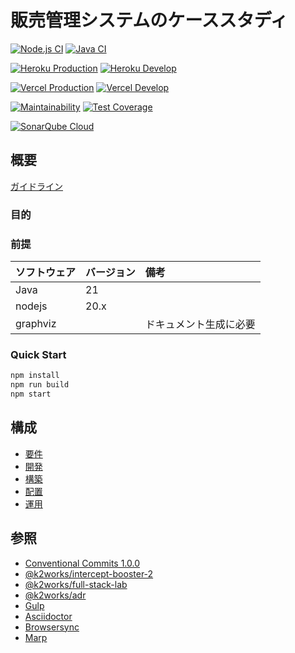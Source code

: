 # 販売管理システムのケーススタディ

[![Node.js CI](https://github.com/k2works/case-study-sales/actions/workflows/node.js.yml/badge.svg)](https://github.com/k2works/case-study-sales/actions/workflows/node.js.yml)
[![Java CI](https://github.com/k2works/case-study-sales/actions/workflows/gradle.yml/badge.svg)](https://github.com/k2works/case-study-sales/actions/workflows/gradle.yml)

[![Heroku Production](https://github.com/k2works/case-study-sales/actions/workflows/heroku_backend_production.yml/badge.svg)](https://github.com/k2works/case-study-sales/actions/workflows/heroku_backend_production.yml)
[![Heroku Develop](https://github.com/k2works/case-study-sales/actions/workflows/heroku_backend_develop.yml/badge.svg)](https://github.com/k2works/case-study-sales/actions/workflows/heroku_backend_develop.yml)


[![Vercel Production](https://github.com/k2works/case-study-sales/actions/workflows/vercel_frontend_production.yml/badge.svg)](https://github.com/k2works/case-study-sales/actions/workflows/vercel_frontend_production.yml)
[![Vercel Develop](https://github.com/k2works/case-study-sales/actions/workflows/vercel_frontend_preview.yml/badge.svg)](https://github.com/k2works/case-study-sales/actions/workflows/vercel_frontend_preview.yml)

[![Maintainability](https://api.codeclimate.com/v1/badges/8ff7a5b4be0f3a63ca4f/maintainability)](https://codeclimate.com/github/k2works/case-study-sales/maintainability)
[![Test Coverage](https://api.codeclimate.com/v1/badges/8ff7a5b4be0f3a63ca4f/test_coverage)](https://codeclimate.com/github/k2works/case-study-sales/test_coverage)

[![SonarQube Cloud](https://sonarcloud.io/images/project_badges/sonarcloud-light.svg)](https://sonarcloud.io/summary/new_code?id=k2works_case-study-sales)

## 概要

[ガイドライン](./docs/slides/PITCHME.md)

### 目的

### 前提

| ソフトウェア    | バージョン | 備考          |
|:----------|:------|:------------|
| Java      | 21    |             |
| nodejs    | 20.x  |             |
| graphviz  |       | ドキュメント生成に必要 |

### Quick Start

```bash
npm install
npm run build
npm start
```
## 構成

- [要件](./docs/req.adoc)
- [開発](./docs/dev.adoc)
- [構築](./docs/build.adoc)
- [配置](./docs/ship.adoc)
- [運用](./docs/run.adoc)

## 参照

- [Conventional Commits 1.0.0](https://www.conventionalcommits.org/ja/v1.0.0/)
- [@k2works/intercept-booster-2](https://www.npmjs.com/package/@k2works/intercept-booster-2)
- [@k2works/full-stack-lab](https://www.npmjs.com/package/@k2works/full-stack-lab)
- [@k2works/adr](https://www.npmjs.com/package/@k2works/adr)
- [Gulp](https://gulpjs.com/docs/en/getting-started/quick-start)
- [Asciidoctor](https://asciidoctor.org/)
- [Browsersync](https://browsersync.io/)
- [Marp](https://marp.app/)
